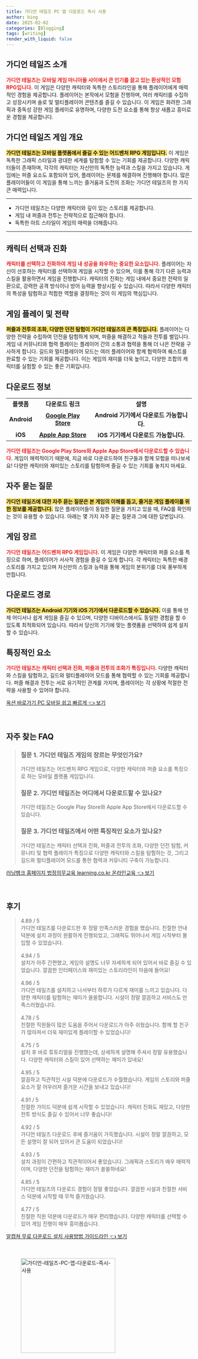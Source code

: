 ```yaml
---
title: 가디언 테일즈 PC 앱 다운로드 즉시 사용
author: bing
date: 2025-02-02
categories: [Blogging]
tags: [writing]
render_with_liquid: false
---
```



<h2 id='가디언_테일즈_소개'>가디언 테일즈 소개</h2>

<p><b><span style="color: #ee2323;">가디언 테일즈는 모바일 게임 마니아들 사이에서 큰 인기를 끌고 있는 환상적인 모험 RPG입니다.</span></b> 이 게임은 다양한 캐릭터와 독특한 스토리라인을 통해 플레이어에게 매력적인 경험을 제공합니다. 플레이어는 본작에서 모험을 진행하며, 여러 캐릭터를 수집하고 성장시키며 솔로 및 멀티플레이어 콘텐츠를 즐길 수 있습니다. 이 게임은 화려한 그래픽과 중독성 강한 게임 플레이로 유명하며, 다양한 도전 요소를 통해 항상 새롭고 흥미로운 경험을 제공합니다.</p>

<h2 id='가디언_테일즈_게임_개요'>가디언 테일즈 게임 개요</h2>

<p><b><span style="background-color: #ffe066;">가디언 테일즈는 모바일 플랫폼에서 즐길 수 있는 어드벤처 RPG 게임입니다.</span></b> 이 게임은 독특한 그래픽 스타일과 광대한 세계를 탐험할 수 있는 기회를 제공합니다. 다양한 캐릭터들이 존재하며, 각각의 캐릭터는 자신만의 독특한 능력과 스킬을 가지고 있습니다. 게임에는 퍼즐 요소도 포함되어 있어, 플레이어는 문제를 해결하며 진행해야 합니다. 많은 플레이어들이 이 게임을 통해 느끼는 즐거움과 도전의 조화는 가디언 테일즈의 한 가지 큰 매력입니다.</p>

<hr />

<ul>
    <li>가디언 테일즈는 다양한 캐릭터와 깊이 있는 스토리를 제공합니다.</li>
    <li>게임 내 퍼즐과 전투는 전략적으로 접근해야 합니다.</li>
    <li>독특한 아트 스타일이 게임의 매력을 더해줍니다.</li>
</ul>

<hr />

<h2 id='캐릭터_선택과_진화'>캐릭터 선택과 진화</h2>

<p><b><span style="color: #ee2323;">캐릭터를 선택하고 진화하여 게임 내 성공을 좌우하는 중요한 요소입니다.</span></b> 플레이어는 자신이 선호하는 캐릭터를 선택하여 게임을 시작할 수 있으며, 이를 통해 각기 다른 능력과 스킬을 활용하면서 게임을 진행합니다. 캐릭터의 진화는 게임 내에서 중요한 전략의 일환으로, 강력한 공격 방식이나 방어 능력을 향상시킬 수 있습니다. 따라서 다양한 캐릭터의 특성을 탐험하고 적합한 역할을 결정하는 것이 이 게임의 핵심입니다.</p>

<h2 id='게임_플레이와_전략'>게임 플레이 및 전략</h2>

<p><b><span style="background-color: #ffe066;">퍼즐과 전투의 조화, 다양한 던전 탐험이 가디언 테일즈의 큰 특징입니다.</span></b> 플레이어는 다양한 전략을 수립하여 던전을 탐험하게 되며, 퍼즐을 해결하고 적들과 전투를 벌입니다. 게임 내 커뮤니티와 협력 플레이는 플레이어 간의 소통과 협력을 통해 더 나은 전략을 구사하게 합니다. 길드와 멀티플레이어 모드는 여러 플레이어와 함께 협력하여 퀘스트를 완료할 수 있는 기회를 제공합니다. 이는 게임의 재미를 더욱 높이고, 다양한 조합의 캐릭터를 실험할 수 있는 좋은 기회입니다.</p>

<h2 id='다운로드_정보'>다운로드 정보</h2>

<table>
    <tr>
        <td style="text-align: center; height: 17px;"><b>플랫폼</b></td>
        <td style="text-align: center; height: 17px;"><b>다운로드 링크</b></td>
        <td style="text-align: center; height: 17px;"><b>설명</b></td>
    </tr>
    <tr>
        <td style="text-align: center; height: 17px;"><b>Android</b></td>
        <td style="text-align: center; height: 17px;"><b><a href="https://play.google.com/store/apps/details?id=com.03.gardentale">Google Play Store</a></b></td>
        <td style="text-align: center; height: 17px;"><b>Android 기기에서 다운로드 가능합니다.</b></td>
    </tr>
    <tr>
        <td style="text-align: center; height: 17px;"><b>iOS</b></td>
        <td style="text-align: center; height: 17px;"><b><a href="https://apps.apple.com/app/id1508077330">Apple App Store</a></b></td>
        <td style="text-align: center; height: 17px;"><b>iOS 기기에서 다운로드 가능합니다.</b></td>
    </tr>
</table>

<p><b><span style="color: #ee2323;">가디언 테일즈는 Google Play Store와 Apple App Store에서 다운로드할 수 있습니다.</span></b> 게임이 매력적이기 때문에, 지금 바로 다운로드하여 친구들과 함께 모험을 떠나보세요! 다양한 캐릭터와 재미있는 스토리를 탐험하며 즐길 수 있는 기회를 놓치지 마세요.</p>

<h2 id='자주_묻는_질문'>자주 묻는 질문</h2>

<p><b><span style="background-color: #ffe066;">가디언 테일즈에 대한 자주 묻는 질문은 본 게임의 이해를 돕고, 즐거운 게임 플레이를 위한 정보를 제공합니다.</span></b> 많은 플레이어들이 동일한 질문을 가지고 있을 때, FAQ를 확인하는 것이 유용할 수 있습니다. 아래는 몇 가지 자주 묻는 질문과 그에 대한 답변입니다.</p>

<h2 id='게임_장르'>게임 장르</h2>

<p><b><span style="color: #ee2323;">가디언 테일즈는 어드벤처 RPG 게임입니다.</span></b> 이 게임은 다양한 캐릭터와 퍼즐 요소를 특징으로 하며, 플레이어가 서사적 경험을 즐길 수 있게 합니다. 각 캐릭터는 독특한 배경 스토리를 가지고 있으며 자신만의 스킬과 능력을 통해 게임의 분위기를 더욱 풍부하게 만듭니다.</p>

<h2 id='다운로드_경로'>다운로드 경로</h2>

<p><b><span style="background-color: #ffe066;">가디언 테일즈는 Android 기기와 iOS 기기에서 다운로드할 수 있습니다.</span></b> 이를 통해 언제 어디서나 쉽게 게임을 즐길 수 있으며, 다양한 디바이스에서도 동일한 경험을 할 수 있도록 최적화되어 있습니다. 따라서 당신의 기기에 맞는 플랫폼을 선택하여 쉽게 설치할 수 있습니다.</p>

<h2 id='특징적인_요소'>특징적인 요소</h2>

<p><b><span style="color: #ee2323;">가디언 테일즈는 캐릭터 선택과 진화, 퍼즐과 전투의 조화가 특징입니다.</span></b> 다양한 캐릭터와 스킬을 탐험하고, 길드와 멀티플레이어 모드를 통해 협력할 수 있는 기회를 제공합니다. 퍼즐 해결과 전투는 서로 유기적인 관계를 가지며, 플레이어는 각 상황에 적절한 전략을 사용할 수 있어야 합니다.</p>


<p><a class="click-button" title="옥션 바로가기 PC 모바일 쉽고 빠르게" href="https://yellowplanner.github.io/posts/%EC%98%A5%EC%85%98-%EB%B0%94%EB%A1%9C%EA%B0%80%EA%B8%B0-PC-%EB%AA%A8%EB%B0%94%EC%9D%BC-%EC%89%BD%EA%B3%A0-%EB%B9%A0%EB%A5%B4%EA%B2%8C/" rel="dofollow">옥션 바로가기 PC 모바일 쉽고 빠르게 👈 보기</a></p><br>
<h2 id='자주_찾는_FAQ'>자주 찾는 FAQ</h2>
<div itemscope="" itemtype="https://schema.org/FAQPage"> 
<blockquote> 
<div itemscope="" itemprop="mainEntity" itemtype="https://schema.org/Question"> 
<h3 itemprop="name">질문 1. 가디언 테일즈 게임의 장르는 무엇인가요?</h3> 
<div itemscope="" itemprop="acceptedAnswer" itemtype="https://schema.org/Answer"> 
<span itemprop="text"> 
<p>가디언 테일즈는 어드벤처 RPG 게임으로, 다양한 캐릭터와 퍼즐 요소를 특징으로 하는 모바일 플랫폼 게임입니다.</p> 
</span> 
</div> 
</div> 
<div itemscope="" itemprop="mainEntity" itemtype="https://schema.org/Question"> 
<h3 itemprop="name">질문 2. 가디언 테일즈는 어디에서 다운로드할 수 있나요?</h3> 
<div itemscope="" itemprop="acceptedAnswer" itemtype="https://schema.org/Answer"> 
<span itemprop="text"> 
<p>가디언 테일즈는 Google Play Store와 Apple App Store에서 다운로드할 수 있습니다.</p> 
</span> 
</div> 
</div> 
<div itemscope="" itemprop="mainEntity" itemtype="https://schema.org/Question"> 
<h3 itemprop="name">질문 3. 가디언 테일즈에서 어떤 특징적인 요소가 있나요?</h3> 
<div itemscope="" itemprop="acceptedAnswer" itemtype="https://schema.org/Answer"> 
<span itemprop="text"> 
<p>가디언 테일즈는 캐릭터 선택과 진화, 퍼즐과 전투의 조화, 다양한 던전 탐험, 커뮤니티 및 협력 플레이가 특징으로 다양한 캐릭터와 스킬을 탐험하는 것, 그리고 길드와 멀티플레이어 모드를 통한 협력과 커뮤니티 구축이 가능합니다.</p> 
</span> 
</div> 
</div> 
</blockquote> 
</div>
<p><a class="click-button" title="러닝뱅크 홈페이지 법정의무교육 learning.co.kr 온라인교육" href="https://yellowplanner.github.io/posts/%EB%9F%AC%EB%8B%9D%EB%B1%85%ED%81%AC-%ED%99%88%ED%8E%98%EC%9D%B4%EC%A7%80-%EB%B2%95%EC%A0%95%EC%9D%98%EB%AC%B4%EA%B5%90%EC%9C%A1-learning.co.kr-%EC%98%A8%EB%9D%BC%EC%9D%B8%EA%B5%90%EC%9C%A1/" rel="dofollow">러닝뱅크 홈페이지 법정의무교육 learning.co.kr 온라인교육 👈 보기</a></p><br>
<h2 id='후기'>후기</h2>
<div itemscope itemtype="https://schema.org/Product">
  <blockquote>
  <div itemprop="review" itemscope itemtype="https://schema.org/Review">
      <div itemprop="reviewRating" itemscope itemtype="https://schema.org/Rating"> <span itemprop="ratingValue">4.89</span> / <span itemprop="bestRating">5</span> </div>
      <span itemprop="reviewBody">가디언 테일즈를 다운로드한 후 정말 만족스러운 경험을 했습니다. 친절한 안내 덕분에 설치 과정이 원활하게 진행되었고, 그래픽도 뛰어나서 게임 시작부터 몰입할 수 있었습니다.</span>
  </div>
  <br>
  <div itemprop="review" itemscope itemtype="https://schema.org/Review">
      <div itemprop="reviewRating" itemscope itemtype="https://schema.org/Rating"> <span itemprop="ratingValue">4.94</span> / <span itemprop="bestRating">5</span> </div>
      <span itemprop="reviewBody">설치가 아주 간편했고, 게임의 설명도 너무 자세하게 되어 있어서 바로 즐길 수 있었습니다. 깔끔한 인터페이스와 재미있는 스토리라인이 마음에 들어요!</span>
  </div>
  <br>
  <div itemprop="review" itemscope itemtype="https://schema.org/Review">
      <div itemprop="reviewRating" itemscope itemtype="https://schema.org/Rating"> <span itemprop="ratingValue">4.96</span> / <span itemprop="bestRating">5</span> </div>
      <span itemprop="reviewBody">가디언 테일즈를 설치하고 나서부터 하루가 다르게 재미를 느끼고 있습니다. 다양한 캐릭터를 탐험하는 재미가 쏠쏠합니다. 시설이 정말 깔끔하고 서비스도 만족스러웠습니다.</span>
  </div>
  <br>
  <div itemprop="review" itemscope itemtype="https://schema.org/Review">
      <div itemprop="reviewRating" itemscope itemtype="https://schema.org/Rating"> <span itemprop="ratingValue">4.78</span> / <span itemprop="bestRating">5</span> </div>
      <span itemprop="reviewBody">친절한 직원들이 많은 도움을 주어서 다운로드가 아주 쉬웠습니다. 함께 할 친구가 많아져서 더욱 재미있게 플레이할 수 있었습니다!</span>
  </div>
  <br>
  <div itemprop="review" itemscope itemtype="https://schema.org/Review">
      <div itemprop="reviewRating" itemscope itemtype="https://schema.org/Rating"> <span itemprop="ratingValue">4.75</span> / <span itemprop="bestRating">5</span> </div>
      <span itemprop="reviewBody">설치 후 바로 튜토리얼을 진행했는데, 상세하게 설명해 주셔서 정말 유용했습니다. 다양한 캐릭터와 스킬이 있어 선택하는 재미가 있네요!</span>
  </div>
  <br>
  <div itemprop="review" itemscope itemtype="https://schema.org/Review">
      <div itemprop="reviewRating" itemscope itemtype="https://schema.org/Rating"> <span itemprop="ratingValue">4.95</span> / <span itemprop="bestRating">5</span> </div>
      <span itemprop="reviewBody">깔끔하고 직관적인 시설 덕분에 다운로드가 수월했습니다. 게임의 스토리와 퍼즐 요소가 잘 어우러져 즐거운 시간을 보내고 있습니다!</span>
  </div>
  <br>
  <div itemprop="review" itemscope itemtype="https://schema.org/Review">
      <div itemprop="reviewRating" itemscope itemtype="https://schema.org/Rating"> <span itemprop="ratingValue">4.91</span> / <span itemprop="bestRating">5</span> </div>
      <span itemprop="reviewBody">친절한 가이드 덕분에 쉽게 시작할 수 있었습니다. 캐릭터 진화도 재밌고, 다양한 전투 방식도 즐길 수 있어서 너무 좋습니다!</span>
  </div>
  <br>
  <div itemprop="review" itemscope itemtype="https://schema.org/Review">
      <div itemprop="reviewRating" itemscope itemtype="https://schema.org/Rating"> <span itemprop="ratingValue">4.92</span> / <span itemprop="bestRating">5</span> </div>
      <span itemprop="reviewBody">가디언 테일즈 다운로드 후에 즐거움이 가득했습니다. 시설이 정말 깔끔하고, 모든 설명이 잘 되어 있어서 큰 도움이 되었습니다!</span>
  </div>
  <br>
  <div itemprop="review" itemscope itemtype="https://schema.org/Review">
      <div itemprop="reviewRating" itemscope itemtype="https://schema.org/Rating"> <span itemprop="ratingValue">4.93</span> / <span itemprop="bestRating">5</span> </div>
      <span itemprop="reviewBody">설치 과정이 간편하고 직관적이어서 좋았습니다. 그래픽과 스토리가 매우 매력적이며, 다양한 던전을 탐험하는 재미가 쏠쏠하네요!</span>
  </div>
  <br>
  <div itemprop="review" itemscope itemtype="https://schema.org/Review">
      <div itemprop="reviewRating" itemscope itemtype="https://schema.org/Rating"> <span itemprop="ratingValue">4.85</span> / <span itemprop="bestRating">5</span> </div>
      <span itemprop="reviewBody">가디언 테일즈의 다운로드 경험이 정말 좋았습니다. 깔끔한 시설과 친절한 서비스 덕분에 시작할 때 무척 즐거웠습니다.</span>
  </div>
  <br>
  <div itemprop="review" itemscope itemtype="https://schema.org/Review">
      <div itemprop="reviewRating" itemscope itemtype="https://schema.org/Rating"> <span itemprop="ratingValue">4.77</span> / <span itemprop="bestRating">5</span> </div>
      <span itemprop="reviewBody">친절한 직원 덕분에 다운로드가 매우 편리했습니다. 다양한 캐릭터를 선택할 수 있어 게임 진행이 매우 흥미롭습니다.</span>
  </div>
  </blockquote>
</div>
<p><a class="click-button" title="알캡쳐 무료 다운로드 설치 사용방법 가이드라인" href="https://yellowplanner.github.io/posts/%EC%95%8C%EC%BA%A1%EC%B3%90-%EB%AC%B4%EB%A3%8C-%EB%8B%A4%EC%9A%B4%EB%A1%9C%EB%93%9C-%EC%84%A4%EC%B9%98-%EC%82%AC%EC%9A%A9%EB%B0%A9%EB%B2%95-%EA%B0%80%EC%9D%B4%EB%93%9C%EB%9D%BC%EC%9D%B8/" rel="dofollow">알캡쳐 무료 다운로드 설치 사용방법 가이드라인 👈 보기</a></p><br>
<figure class="image"><img src="https://yellowplanner.github.io/assets/img/thumbnail/가디언-테일즈-PC-앱-다운로드-즉시-사용.webp" alt="가디언-테일즈-PC-앱-다운로드-즉시-사용" width="256" height="256"></figure>